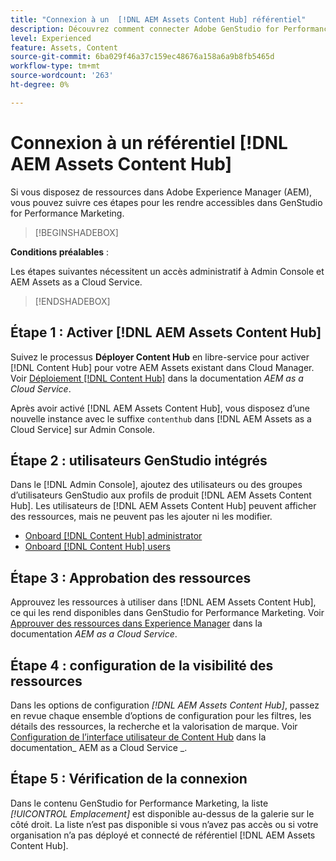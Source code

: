 ```yaml
---
title: "Connexion à un  [!DNL AEM Assets Content Hub] référentiel"
description: Découvrez comment connecter Adobe GenStudio for Performance Marketing à un référentiel Adobe Experience Manager (AEM) [!DNL Content Hub] et exploiter le contenu approuvé existant.
level: Experienced
feature: Assets, Content
source-git-commit: 6ba029f46a37c159ec48676a158a6a9b8fb5465d
workflow-type: tm+mt
source-wordcount: '263'
ht-degree: 0%

---
```


# Connexion à un référentiel [!DNL AEM Assets Content Hub]

Si vous disposez de ressources dans Adobe Experience Manager (AEM), vous pouvez suivre ces étapes pour les rendre accessibles dans GenStudio for Performance Marketing.

>[!BEGINSHADEBOX]

**Conditions préalables** :

Les étapes suivantes nécessitent un accès administratif à Admin Console et AEM Assets as a Cloud Service.

>[!ENDSHADEBOX]

## Étape 1 : Activer [!DNL AEM Assets Content Hub]

Suivez le processus **Déployer Content Hub** en libre-service pour activer [!DNL Content Hub] pour votre AEM Assets existant dans Cloud Manager. Voir [Déploiement [!DNL Content Hub]](https://experienceleague.adobe.com/en/docs/experience-manager-cloud-service/content/assets/content-hub/deploy-content-hub) dans la documentation _AEM as a Cloud Service_.

Après avoir activé [!DNL AEM Assets Content Hub], vous disposez d’une nouvelle instance avec le suffixe `contenthub` dans [!DNL AEM Assets as a Cloud Service] sur Admin Console.

## Étape 2 : utilisateurs GenStudio intégrés

Dans le [!DNL Admin Console], ajoutez des utilisateurs ou des groupes d’utilisateurs GenStudio aux profils de produit [!DNL AEM Assets Content Hub]. Les utilisateurs de [!DNL AEM Assets Content Hub] peuvent afficher des ressources, mais ne peuvent pas les ajouter ni les modifier.

- [Onboard [!DNL Content Hub] administrator](https://experienceleague.adobe.com/en/docs/experience-manager-cloud-service/content/assets/content-hub/deploy-content-hub#onboard-content-hub-administrator)
- [Onboard [!DNL Content Hub] users](https://experienceleague.adobe.com/en/docs/experience-manager-cloud-service/content/assets/content-hub/deploy-content-hub#onboard-content-hub-users)

## Étape 3 : Approbation des ressources

Approuvez les ressources à utiliser dans [!DNL AEM Assets Content Hub], ce qui les rend disponibles dans GenStudio for Performance Marketing. Voir [Approuver des ressources dans Experience Manager](https://experienceleague.adobe.com/en/docs/experience-manager-cloud-service/content/assets/dynamicmedia/dynamic-media-open-apis/approve-assets) dans la documentation _AEM as a Cloud Service_.

## Étape 4 : configuration de la visibilité des ressources

Dans les options de configuration _[!DNL AEM Assets Content Hub]_, passez en revue chaque ensemble d’options de configuration pour les filtres, les détails des ressources, la recherche et la valorisation de marque. Voir [Configuration de l’interface utilisateur de Content Hub](https://experienceleague.adobe.com/en/docs/experience-manager-cloud-service/content/assets/content-hub/configure-content-hub-ui-options) dans la documentation_ AEM as a Cloud Service _.

## Étape 5 : Vérification de la connexion

Dans le contenu GenStudio for Performance Marketing, la liste _[!UICONTROL Emplacement]_ est disponible au-dessus de la galerie sur le côté droit. La liste n’est pas disponible si vous n’avez pas accès ou si votre organisation n’a pas déployé et connecté de référentiel [!DNL AEM Assets Content Hub].
